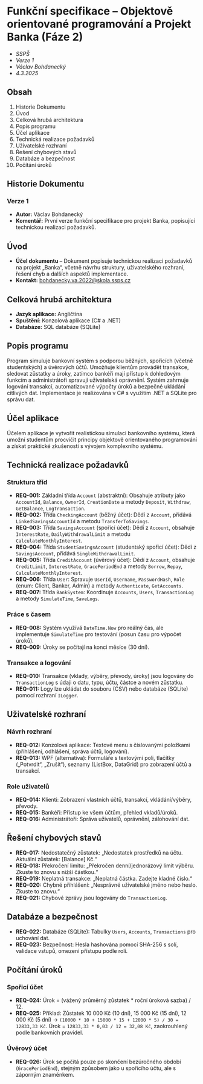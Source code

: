 # Funkční specifikace – Objektově orientované programování a Projekt Banka (Fáze 2)
* *SSPŠ*
* *Verze 1*
* *Václav Bohdanecký*
* *4.3.2025*

## Obsah
1. Historie Dokumentu  
2. Úvod  
3. Celková hrubá architektura  
4. Popis programu  
5. Účel aplikace  
6. Technická realizace požadavků  
7. Uživatelské rozhraní  
8. Řešení chybových stavů  
9. Databáze a bezpečnost  
10. Počítání úroků  

## Historie Dokumentu
### Verze 1  
* **Autor:** Václav Bohdanecký  
* **Komentář:** První verze funkční specifikace pro projekt Banka, popisující technickou realizaci požadavků.  

## Úvod  
* **Účel dokumentu** – Dokument popisuje technickou realizaci požadavků na projekt „Banka“, včetně návrhu struktury, uživatelského rozhraní, řešení chyb a dalších aspektů implementace.  
* **Kontakt:** bohdanecky.va.2022@skola.ssps.cz  

## Celková hrubá architektura  
* **Jazyk aplikace:** Angličtina 
* **Spuštění:** Konzolová aplikace (C# a .NET)
* **Databáze:** SQL databáze (SQLite)  

## Popis programu  
Program simuluje bankovní systém s podporou běžných, spořicích (včetně studentských) a úvěrových účtů. Umožňuje klientům provádět transakce, sledovat zůstatky a úroky, zatímco bankéři mají přístup k dohledovým funkcím a administrátoři spravují uživatelská oprávnění. Systém zahrnuje logování transakcí, automatizované výpočty úroků a bezpečné ukládání citlivých dat. Implementace je realizována v C# s využitím .NET a SQLite pro správu dat.  

## Účel aplikace  
Účelem aplikace je vytvořit realistickou simulaci bankovního systému, která umožní studentům procvičit principy objektově orientovaného programování a získat praktické zkušenosti s vývojem komplexního systému.  

## Technická realizace požadavků  
### Struktura tříd  
- **REQ-001:** Základní třída `Account` (abstraktní): Obsahuje atributy jako `AccountId`, `Balance`, `OwnerId`, `CreationDate` a metody `Deposit`, `Withdraw`, `GetBalance`, `LogTransaction`.  
- **REQ-002:** Třída `CheckingAccount` (běžný účet): Dědí z `Account`, přidává `LinkedSavingsAccountId` a metodu `TransferToSavings`.  
- **REQ-003:** Třída `SavingsAccount` (spořicí účet): Dědí z `Account`, obsahuje `InterestRate`, `DailyWithdrawalLimit` a metodu `CalculateMonthlyInterest`.  
- **REQ-004:** Třída `StudentSavingsAccount` (studentský spořicí účet): Dědí z `SavingsAccount`, přidává `SingleWithdrawalLimit`.  
- **REQ-005:** Třída `CreditAccount` (úvěrový účet): Dědí z `Account`, obsahuje `CreditLimit`, `InterestRate`, `GracePeriodEnd` a metody `Borrow`, `Repay`, `CalculateMonthlyInterest`.  
- **REQ-006:** Třída `User`: Spravuje `UserId`, `Username`, `PasswordHash`, `Role` (enum: Client, Banker, Admin) a metody `Authenticate`, `GetAccounts`.  
- **REQ-007:** Třída `BankSystem`: Koordinuje `Accounts`, `Users`, `TransactionLog` a metody `SimulateTime`, `SaveLogs`.  

### Práce s časem  
- **REQ-008:** Systém využívá `DateTime.Now` pro reálný čas, ale implementuje `SimulateTime` pro testování (posun času pro výpočet úroků).  
- **REQ-009:** Úroky se počítají na konci měsíce (30 dní).  

### Transakce a logování  
- **REQ-010:** Transakce (vklady, výběry, převody, úroky) jsou logovány do `TransactionLog` s údaji o datu, typu, účtu, částce a novém zůstatku.  
- **REQ-011:** Logy lze ukládat do souboru (CSV) nebo databáze (SQLite) pomocí rozhraní `ILogger`.  

## Uživatelské rozhraní  
### Návrh rozhraní  
- **REQ-012:** Konzolová aplikace: Textové menu s číslovanými položkami (přihlášení, odhlášení, správa účtů, logování).  
- **REQ-013:** WPF (alternativa): Formuláře s textovými poli, tlačítky („Potvrdit“, „Zrušit“), seznamy (ListBox, DataGrid) pro zobrazení účtů a transakcí.  

### Role uživatelů  
- **REQ-014:** Klienti: Zobrazení vlastních účtů, transakcí, vkládání/výběry, převody.  
- **REQ-015:** Bankéři: Přístup ke všem účtům, přehled vkladů/úroků.  
- **REQ-016:** Administrátoři: Správa uživatelů, oprávnění, zálohování dat.  

## Řešení chybových stavů  
- **REQ-017:** Nedostatečný zůstatek: „Nedostatek prostředků na účtu. Aktuální zůstatek: [Balance] Kč.“  
- **REQ-018:** Překročení limitu: „Překročen denní/jednorázový limit výběru. Zkuste to znovu s nižší částkou.“  
- **REQ-019:** Neplatná transakce: „Neplatná částka. Zadejte kladné číslo.“  
- **REQ-020:** Chybné přihlášení: „Nesprávné uživatelské jméno nebo heslo. Zkuste to znovu.“  
- **REQ-021:** Chybové zprávy jsou logovány do `TransactionLog`.  

## Databáze a bezpečnost  
- **REQ-022:** Databáze (SQLite): Tabulky `Users`, `Accounts`, `Transactions` pro uchování dat.  
- **REQ-023:** Bezpečnost: Hesla hashována pomocí SHA-256 s solí, validace vstupů, omezení přístupu podle rolí.  

## Počítání úroků  
### Spořicí účet  
- **REQ-024:** Úrok = (vážený průměrný zůstatek * roční úroková sazba) / 12.  
- **REQ-025:** Příklad: Zůstatek 10 000 Kč (10 dní), 15 000 Kč (15 dní), 12 000 Kč (5 dní) → `(10000 * 10 + 15000 * 15 + 12000 * 5) / 30 = 12833,33 Kč`. Úrok = `12833,33 * 0,03 / 12 = 32,08 Kč`, zaokrouhlený podle bankovních pravidel.  

### Úvěrový účet  
- **REQ-026:** Úrok se počítá pouze po skončení bezúročného období (`GracePeriodEnd`), stejným způsobem jako u spořicího účtu, ale s záporným znaménkem.